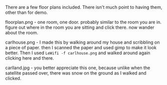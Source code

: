 There are a few floor plans included.  There isn't much point to having them, other than for  demo.

floorplan.png - one room, one door.  probably similar to the room you are in. figure out where in the room you are sitting and click there.  now wander about the room.

carlhouse.png - I made this by walking around my house and scribbling on a piece of paper.  then I scanned the paper and used gimp to make it look better.  Then I used `LeWifi -f carlhouse.png` and walked around again clicking here and there.

carlland.jpg - you better appreciate this one, because unlike when the satellite passed over, there was snow on the ground as I walked and clicked.
